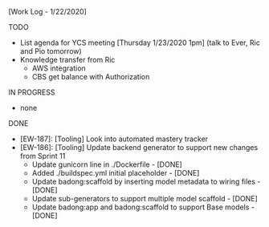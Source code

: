 [Work Log - 1/22/2020]

TODO
- List agenda for YCS meeting [Thursday 1/23/2020 1pm] (talk to Ever, Ric and Pio tomorrow)
- Knowledge transfer from Ric
    - AWS integration
    - CBS get balance with Authorization


IN PROGRESS
- none


DONE
- [EW-187]: [Tooling] Look into automated mastery tracker
- [EW-186]: [Tooling] Update backend generator to support new changes from Sprint 11
    - Update gunicorn line in ./Dockerfile - [DONE]
    - Added ./buildspec.yml initial placeholder - [DONE]
    - Update badong:scaffold by inserting model metadata to wiring files - [DONE]
    - Update sub-generators to support multiple model scaffold - [DONE]
    - Update badong:app and badong:scaffold to support Base models - [DONE]
